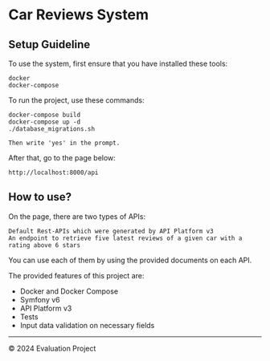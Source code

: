 # Car Reviews System

## Setup Guideline

To use the system, first ensure that you have installed these tools:
```
docker
docker-compose
```

To run the project, use these commands: 
```
docker-compose build
docker-compose up -d
./database_migrations.sh

Then write 'yes' in the prompt.
```

After that, go to the page below:
```
http://localhost:8000/api
```

## How to use?

On the page, there are two types of APIs:
```
Default Rest-APIs which were generated by API Platform v3
An endpoint to retrieve five latest reviews of a given car with a rating above 6 stars
```
You can use each of them by using the provided documents on each API.

The provided features of this project are:
* Docker and Docker Compose
* Symfony v6
* API Platform v3
* Tests
* Input data validation on necessary fields
- - -
© 2024 Evaluation Project

